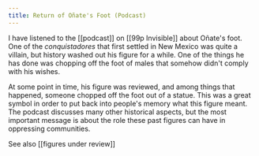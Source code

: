 ```yaml
---
title: Return of Oñate's Foot (Podcast)
---
```

I have listened to the [[podcast]] on [[99p Invisible]] about Oñate's foot. One of the *conquistadores* that first settled in New Mexico was quite a villain, but history washed out his figure for a while. One of the things he has done was chopping off the foot of males that somehow didn't comply with his wishes. 

At some point in time, his figure was reviewed, and among things that happened, someone chopped off the foot out of a statue. This was a great symbol in order to put back into people's memory what this figure meant. The podcast discusses many other historical aspects, but the most important message is about the role these past figures can have in oppressing communities. 

See also [[figures under review]]